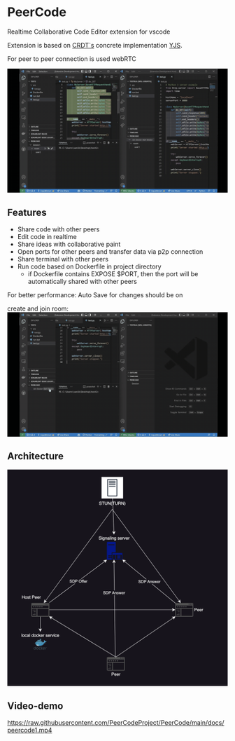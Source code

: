 # PeerCode

Realtime Collaborative Code Editor extension for vscode

Extension is based on [CRDT`s](https://en.wikipedia.org/wiki/Conflict-free_replicated_data_type)
concrete implementation [YJS](https://github.com/yjs/yjs).

For peer to peer connection is used webRTC

![example](docs/example1.gif)

## Features

- Share code with other peers
- Edit code in realtime
- Share ideas with collaborative paint
- Open ports for other peers and transfer data via p2p connection
- Share terminal with other peers
- Run code based on Dockerfile in project directory
  - if Dockerfile contains EXPOSE $PORT, then the port will be automatically shared with other peers

For better performance: Auto Save for changes should be on

create and join room:
![Join](docs/start.gif)

## Architecture

![arch](docs/arch.png)

## Video-demo

<https://raw.githubusercontent.com/PeerCodeProject/PeerCode/main/docs/peercode1.mp4>
